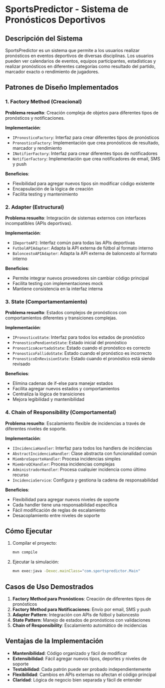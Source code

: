 # SportsPredictor - Sistema de Pronósticos Deportivos

## Descripción del Sistema

SportsPredictor es un sistema que permite a los usuarios realizar pronósticos en eventos deportivos de diversas disciplinas. Los usuarios pueden ver calendarios de eventos, equipos participantes, estadísticas y realizar pronósticos en diferentes categorías como resultado del partido, marcador exacto o rendimiento de jugadores.

## Patrones de Diseño Implementados

### 1. Factory Method (Creacional)

**Problema resuelto**: Creación compleja de objetos para diferentes tipos de pronósticos y notificaciones.

**Implementación**:
- `IPronosticoFactory`: Interfaz para crear diferentes tipos de pronósticos
- `PronosticoFactory`: Implementación que crea pronósticos de resultado, marcador y rendimiento
- `INotifierFactory`: Interfaz para crear diferentes tipos de notificadores
- `NotifierFactory`: Implementación que crea notificadores de email, SMS y push

**Beneficios**:
- Flexibilidad para agregar nuevos tipos sin modificar código existente
- Encapsulación de la lógica de creación
- Facilita testing y mantenimiento

### 2. Adapter (Estructural)

**Problema resuelto**: Integración de sistemas externos con interfaces incompatibles (APIs deportivas).

**Implementación**:
- `IDeporteAPI`: Interfaz común para todas las APIs deportivas
- `FutbolAPIAdapter`: Adapta la API externa de fútbol al formato interno
- `BaloncestoAPIAdapter`: Adapta la API externa de baloncesto al formato interno

**Beneficios**:
- Permite integrar nuevos proveedores sin cambiar código principal
- Facilita testing con implementaciones mock
- Mantiene consistencia en la interfaz interna

### 3. State (Comportamentamiento)

**Problema resuelto**: Estados complejos de pronósticos con comportamientos diferentes y transiciones complejas.

**Implementación**:
- `IPronosticoState`: Interfaz para todos los estados de pronóstico
- `PronosticoPendienteState`: Estado inicial del pronóstico
- `PronosticoAcertadoState`: Estado cuando el pronóstico es correcto
- `PronosticoFallidoState`: Estado cuando el pronóstico es incorrecto
- `PronosticoEnRevisionState`: Estado cuando el pronóstico está siendo revisado

**Beneficios**:
- Elimina cadenas de if-else para manejar estados
- Facilita agregar nuevos estados y comportamientos
- Centraliza la lógica de transiciones
- Mejora legibilidad y mantenibilidad

### 4. Chain of Responsibility (Comportamental)

**Problema resuelto**: Escalamiento flexible de incidencias a través de diferentes niveles de soporte.

**Implementación**:
- `IIncidenciaHandler`: Interfaz para todos los handlers de incidencias
- `AbstractIncidenciaHandler`: Clase abstracta con funcionalidad común
- `MiembroSoporteHandler`: Procesa incidencias simples
- `MiembroQCHandler`: Procesa incidencias complejas
- `AdministradorHandler`: Procesa cualquier incidencia como último recurso
- `IncidenciaService`: Configura y gestiona la cadena de responsabilidad

**Beneficios**:
- Flexibilidad para agregar nuevos niveles de soporte
- Cada handler tiene una responsabilidad específica
- Fácil modificación de reglas de escalamiento
- Desacoplamiento entre niveles de soporte


## Cómo Ejecutar

1. Compilar el proyecto:
   ```bash
   mvn compile
   ```

2. Ejecutar la simulación:
   ```bash
   mvn exec:java -Dexec.mainClass="com.sportspredictor.Main"
   ```

## Casos de Uso Demostrados

1. **Factory Method para Pronósticos**: Creación de diferentes tipos de pronósticos
2. **Factory Method para Notificaciones**: Envío por email, SMS y push
3. **Adapter Pattern**: Integración con APIs de fútbol y baloncesto
4. **State Pattern**: Manejo de estados de pronósticos con validaciones
5. **Chain of Responsibility**: Escalamiento automático de incidencias

## Ventajas de la Implementación

- **Mantenibilidad**: Código organizado y fácil de modificar
- **Extensibilidad**: Fácil agregar nuevos tipos, deportes y niveles de soporte
- **Testabilidad**: Cada patrón puede ser probado independientemente
- **Flexibilidad**: Cambios en APIs externas no afectan el código principal
- **Claridad**: Lógica de negocio bien separada y fácil de entender


